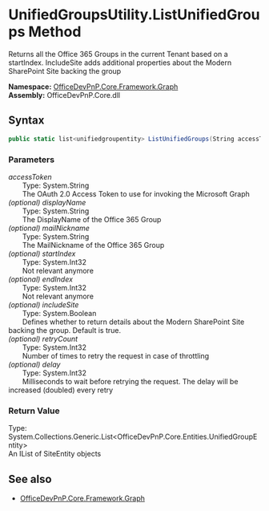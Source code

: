 # UnifiedGroupsUtility.ListUnifiedGroups Method  
Returns all the Office 365 Groups in the current Tenant based on a startIndex. IncludeSite adds additional properties about the Modern SharePoint Site backing the group  

**Namespace:** [OfficeDevPnP.Core.Framework.Graph](OfficeDevPnP.Core.Framework.Graph.md)  
**Assembly:** OfficeDevPnP.Core.dll  
## Syntax
```C#
public static list<unifiedgroupentity> ListUnifiedGroups(String accessToken, String displayName, String mailNickname, Int32 startIndex, Int32 endIndex, Boolean includeSite, Int32 retryCount, Int32 delay)
```
### Parameters
*accessToken*  
&emsp;&emsp;Type: System.String  
&emsp;&emsp;The OAuth 2.0 Access Token to use for invoking the Microsoft Graph  
*(optional) displayName*  
&emsp;&emsp;Type: System.String  
&emsp;&emsp;The DisplayName of the Office 365 Group  
*(optional) mailNickname*  
&emsp;&emsp;Type: System.String  
&emsp;&emsp;The MailNickname of the Office 365 Group  
*(optional) startIndex*  
&emsp;&emsp;Type: System.Int32  
&emsp;&emsp;Not relevant anymore  
*(optional) endIndex*  
&emsp;&emsp;Type: System.Int32  
&emsp;&emsp;Not relevant anymore  
*(optional) includeSite*  
&emsp;&emsp;Type: System.Boolean  
&emsp;&emsp;Defines whether to return details about the Modern SharePoint Site backing the group. Default is true.  
*(optional) retryCount*  
&emsp;&emsp;Type: System.Int32  
&emsp;&emsp;Number of times to retry the request in case of throttling  
*(optional) delay*  
&emsp;&emsp;Type: System.Int32  
&emsp;&emsp;Milliseconds to wait before retrying the request. The delay will be increased (doubled) every retry  
### Return Value
Type: System.Collections.Generic.List<OfficeDevPnP.Core.Entities.UnifiedGroupEntity>  
An IList of SiteEntity objects

## See also
- [OfficeDevPnP.Core.Framework.Graph](OfficeDevPnP.Core.Framework.Graph.md)
